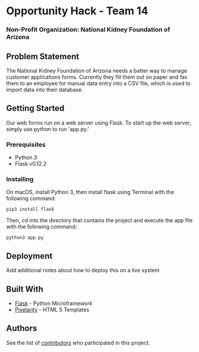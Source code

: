 # Opportunity Hack - Team 14
### Non-Profit Organization: National Kidney Foundation of Arizona

## Problem Statement

The National Kidney Foundation of Arizona needs a batter way to manage customer applications forms. Currently they fill them out on paper and fax them to an employee for manual data entry into a CSV file, which is used to import data into their database.

## Getting Started

Our web forms run on a web server using Flask. To start up the web server, simply use python to run 'app.py.'

### Prerequisites

* Python 3
* Flask v0.12.2

### Installing

On macOS, install Python 3, then install flask using Terminal with the following command:
```
pip3 install flask
```
Then, cd into the directory that contains the project and execute the app file with the following command:
```
python3 app.py
```
## Deployment

Add additional notes about how to deploy this on a live system

## Built With

* [Flask](http://flask.pocoo.org) - Python Microframework
* [Pixelarity](https://pixelarity.com) - HTML 5 Templates

## Authors

See the list of [contributors](https://github.com/2017-Arizona-Opportunity-Hack/Team14/graphs/contributors) who participated in this project.

